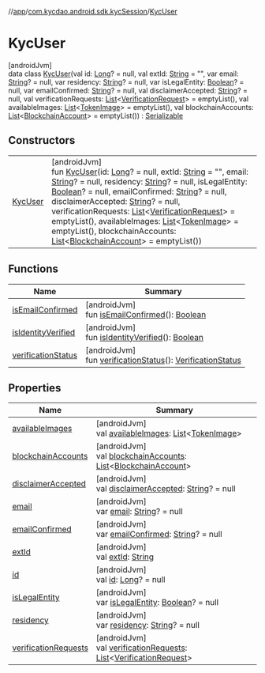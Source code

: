 //[app](../../../index.md)/[com.kycdao.android.sdk.kycSession](../index.md)/[KycUser](index.md)

# KycUser

[androidJvm]\
data class [KycUser](index.md)(val id: [Long](https://kotlinlang.org/api/latest/jvm/stdlib/kotlin/-long/index.html)? = null, val extId: [String](https://kotlinlang.org/api/latest/jvm/stdlib/kotlin/-string/index.html) = &quot;&quot;, var email: [String](https://kotlinlang.org/api/latest/jvm/stdlib/kotlin/-string/index.html)? = null, var residency: [String](https://kotlinlang.org/api/latest/jvm/stdlib/kotlin/-string/index.html)? = null, var isLegalEntity: [Boolean](https://kotlinlang.org/api/latest/jvm/stdlib/kotlin/-boolean/index.html)? = null, var emailConfirmed: [String](https://kotlinlang.org/api/latest/jvm/stdlib/kotlin/-string/index.html)? = null, val disclaimerAccepted: [String](https://kotlinlang.org/api/latest/jvm/stdlib/kotlin/-string/index.html)? = null, val verificationRequests: [List](https://kotlinlang.org/api/latest/jvm/stdlib/kotlin.collections/-list/index.html)&lt;[VerificationRequest](../../com.kycdao.android.sdk.model/-verification-request/index.md)&gt; = emptyList(), val availableImages: [List](https://kotlinlang.org/api/latest/jvm/stdlib/kotlin.collections/-list/index.html)&lt;[TokenImage](../../com.kycdao.android.sdk.model/-token-image/index.md)&gt; = emptyList(), val blockchainAccounts: [List](https://kotlinlang.org/api/latest/jvm/stdlib/kotlin.collections/-list/index.html)&lt;[BlockchainAccount](../../com.kycdao.android.sdk.model/-blockchain-account/index.md)&gt; = emptyList()) : [Serializable](https://developer.android.com/reference/kotlin/java/io/Serializable.html)

## Constructors

| | |
|---|---|
| [KycUser](-kyc-user.md) | [androidJvm]<br>fun [KycUser](-kyc-user.md)(id: [Long](https://kotlinlang.org/api/latest/jvm/stdlib/kotlin/-long/index.html)? = null, extId: [String](https://kotlinlang.org/api/latest/jvm/stdlib/kotlin/-string/index.html) = &quot;&quot;, email: [String](https://kotlinlang.org/api/latest/jvm/stdlib/kotlin/-string/index.html)? = null, residency: [String](https://kotlinlang.org/api/latest/jvm/stdlib/kotlin/-string/index.html)? = null, isLegalEntity: [Boolean](https://kotlinlang.org/api/latest/jvm/stdlib/kotlin/-boolean/index.html)? = null, emailConfirmed: [String](https://kotlinlang.org/api/latest/jvm/stdlib/kotlin/-string/index.html)? = null, disclaimerAccepted: [String](https://kotlinlang.org/api/latest/jvm/stdlib/kotlin/-string/index.html)? = null, verificationRequests: [List](https://kotlinlang.org/api/latest/jvm/stdlib/kotlin.collections/-list/index.html)&lt;[VerificationRequest](../../com.kycdao.android.sdk.model/-verification-request/index.md)&gt; = emptyList(), availableImages: [List](https://kotlinlang.org/api/latest/jvm/stdlib/kotlin.collections/-list/index.html)&lt;[TokenImage](../../com.kycdao.android.sdk.model/-token-image/index.md)&gt; = emptyList(), blockchainAccounts: [List](https://kotlinlang.org/api/latest/jvm/stdlib/kotlin.collections/-list/index.html)&lt;[BlockchainAccount](../../com.kycdao.android.sdk.model/-blockchain-account/index.md)&gt; = emptyList()) |

## Functions

| Name | Summary |
|---|---|
| [isEmailConfirmed](is-email-confirmed.md) | [androidJvm]<br>fun [isEmailConfirmed](is-email-confirmed.md)(): [Boolean](https://kotlinlang.org/api/latest/jvm/stdlib/kotlin/-boolean/index.html) |
| [isIdentityVerified](is-identity-verified.md) | [androidJvm]<br>fun [isIdentityVerified](is-identity-verified.md)(): [Boolean](https://kotlinlang.org/api/latest/jvm/stdlib/kotlin/-boolean/index.html) |
| [verificationStatus](verification-status.md) | [androidJvm]<br>fun [verificationStatus](verification-status.md)(): [VerificationStatus](../../com.kycdao.android.sdk.model/-verification-status/index.md) |

## Properties

| Name | Summary |
|---|---|
| [availableImages](available-images.md) | [androidJvm]<br>val [availableImages](available-images.md): [List](https://kotlinlang.org/api/latest/jvm/stdlib/kotlin.collections/-list/index.html)&lt;[TokenImage](../../com.kycdao.android.sdk.model/-token-image/index.md)&gt; |
| [blockchainAccounts](blockchain-accounts.md) | [androidJvm]<br>val [blockchainAccounts](blockchain-accounts.md): [List](https://kotlinlang.org/api/latest/jvm/stdlib/kotlin.collections/-list/index.html)&lt;[BlockchainAccount](../../com.kycdao.android.sdk.model/-blockchain-account/index.md)&gt; |
| [disclaimerAccepted](disclaimer-accepted.md) | [androidJvm]<br>val [disclaimerAccepted](disclaimer-accepted.md): [String](https://kotlinlang.org/api/latest/jvm/stdlib/kotlin/-string/index.html)? = null |
| [email](email.md) | [androidJvm]<br>var [email](email.md): [String](https://kotlinlang.org/api/latest/jvm/stdlib/kotlin/-string/index.html)? = null |
| [emailConfirmed](email-confirmed.md) | [androidJvm]<br>var [emailConfirmed](email-confirmed.md): [String](https://kotlinlang.org/api/latest/jvm/stdlib/kotlin/-string/index.html)? = null |
| [extId](ext-id.md) | [androidJvm]<br>val [extId](ext-id.md): [String](https://kotlinlang.org/api/latest/jvm/stdlib/kotlin/-string/index.html) |
| [id](id.md) | [androidJvm]<br>val [id](id.md): [Long](https://kotlinlang.org/api/latest/jvm/stdlib/kotlin/-long/index.html)? = null |
| [isLegalEntity](is-legal-entity.md) | [androidJvm]<br>var [isLegalEntity](is-legal-entity.md): [Boolean](https://kotlinlang.org/api/latest/jvm/stdlib/kotlin/-boolean/index.html)? = null |
| [residency](residency.md) | [androidJvm]<br>var [residency](residency.md): [String](https://kotlinlang.org/api/latest/jvm/stdlib/kotlin/-string/index.html)? = null |
| [verificationRequests](verification-requests.md) | [androidJvm]<br>val [verificationRequests](verification-requests.md): [List](https://kotlinlang.org/api/latest/jvm/stdlib/kotlin.collections/-list/index.html)&lt;[VerificationRequest](../../com.kycdao.android.sdk.model/-verification-request/index.md)&gt; |
